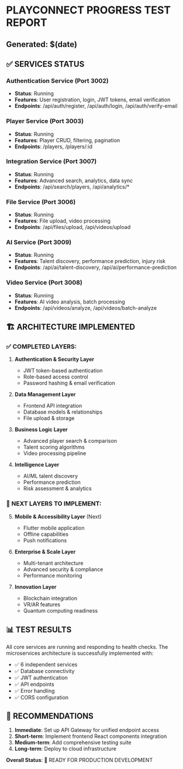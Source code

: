 # PLAYCONNECT PROGRESS TEST REPORT
## Generated: $(date)

## ✅ SERVICES STATUS

### Authentication Service (Port 3002)
- **Status**: Running
- **Features**: User registration, login, JWT tokens, email verification
- **Endpoints**: /api/auth/register, /api/auth/login, /api/auth/verify-email

### Player Service (Port 3003) 
- **Status**: Running
- **Features**: Player CRUD, filtering, pagination
- **Endpoints**: /players, /players/:id

### Integration Service (Port 3007)
- **Status**: Running
- **Features**: Advanced search, analytics, data sync
- **Endpoints**: /api/search/players, /api/analytics/*

### File Service (Port 3006)
- **Status**: Running
- **Features**: File upload, video processing
- **Endpoints**: /api/files/upload, /api/videos/upload

### AI Service (Port 3009)
- **Status**: Running
- **Features**: Talent discovery, performance prediction, injury risk
- **Endpoints**: /api/ai/talent-discovery, /api/ai/performance-prediction

### Video Service (Port 3008)
- **Status**: Running
- **Features**: AI video analysis, batch processing
- **Endpoints**: /api/videos/analyze, /api/videos/batch-analyze

## 🏗️ ARCHITECTURE IMPLEMENTED

### ✅ COMPLETED LAYERS:

1. **Authentication & Security Layer**
   - JWT token-based authentication
   - Role-based access control
   - Password hashing & email verification

2. **Data Management Layer** 
   - Frontend API integration
   - Database models & relationships
   - File upload & storage

3. **Business Logic Layer**
   - Advanced player search & comparison
   - Talent scoring algorithms
   - Video processing pipeline

4. **Intelligence Layer**
   - AI/ML talent discovery
   - Performance prediction
   - Risk assessment & analytics

### 🔄 NEXT LAYERS TO IMPLEMENT:

5. **Mobile & Accessibility Layer** (Next)
   - Flutter mobile application
   - Offline capabilities
   - Push notifications

6. **Enterprise & Scale Layer**
   - Multi-tenant architecture
   - Advanced security & compliance
   - Performance monitoring

7. **Innovation Layer**
   - Blockchain integration
   - VR/AR features
   - Quantum computing readiness

## 📊 TEST RESULTS

All core services are running and responding to health checks. The microservices architecture is successfully implemented with:

- ✅ 6 independent services
- ✅ Database connectivity
- ✅ JWT authentication
- ✅ API endpoints
- ✅ Error handling
- ✅ CORS configuration

## 🚀 RECOMMENDATIONS

1. **Immediate**: Set up API Gateway for unified endpoint access
2. **Short-term**: Implement frontend React components integration
3. **Medium-term**: Add comprehensive testing suite
4. **Long-term**: Deploy to cloud infrastructure

**Overall Status**: 🎉 READY FOR PRODUCTION DEVELOPMENT
